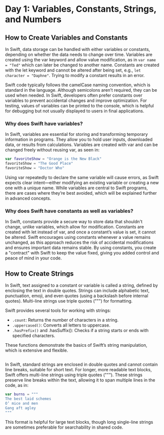 # Day 1:  Variables, Constants, Strings, and Numbers

## How to Create Variables and Constants


In Swift, data storage can be handled with either variables or constants, depending on whether the data needs to change over time. Variables are created using the var keyword and allow value modification, as in ```var name = "Ted"``` which can later be changed to another name. Constants are created with the let keyword and cannot be altered after being set, e.g., ```let character = "Daphne"```. Trying to modify a constant results in an error.

Swift code typically follows the camelCase naming convention, which is standard in the language. Although semicolons aren’t required, they can be used when needed. In Swift, developers often prefer constants over variables to prevent accidental changes and improve optimization. For testing, values of variables can be printed to the console, which is helpful for debugging but not usually displayed to users in final applications.

### Why does Swift have variables?

In Swift, variables are essential for storing and transforming temporary information in programs. They allow you to hold user inputs, downloaded data, or results from calculations. Variables are created with var and can be changed freely without reusing var, as seen in:

```swift
var favoriteShow = "Orange is the New Black"
favoriteShow = "The Good Place"
favoriteShow = "Doctor Who"
```

Using var repeatedly to declare the same variable will cause errors, as Swift expects clear intent—either modifying an existing variable or creating a new one with a unique name. While variables are central to Swift programs, there are cases where they’re best avoided, which will be explained further in advanced concepts.

### Why does Swift have constants as well as variables?

In Swift, constants provide a secure way to store data that shouldn't change, unlike variables, which allow for modification. Constants are created with let instead of var, and once a constant’s value is set, it cannot be altered. Swift encourages using constants whenever a value remains unchanged, as this approach reduces the risk of accidental modifications and ensures important data remains stable. By using constants, you create a "contract" with Swift to keep the value fixed, giving you added control and peace of mind in your code.

## How to Create Strings

In Swift, text assigned to a constant or variable is called a string, defined by enclosing the text in double quotes. Strings can include alphabetic text, punctuation, emoji, and even quotes (using a backslash before internal quotes). Multi-line strings use triple quotes (""") for formatting.

Swift provides several tools for working with strings:

- ```.count```: Returns the number of characters in a string.
- ```.uppercased()```: Converts all letters to uppercase.
- ```.hasPrefix()``` and .hasSuffix(): Checks if a string starts or ends with specified characters.

These functions demonstrate the basics of Swift’s string manipulation, which is extensive and flexible.

## 

In Swift, standard strings are enclosed in double quotes and cannot contain line breaks, suitable for short text. For longer, more readable text blocks, Swift offers multi-line strings using triple quotes ("""). These strings preserve line breaks within the text, allowing it to span multiple lines in the code, as in:

```swift
var burns = """
The best laid schemes
O’ mice and men
Gang aft agley
"""
```
This format is helpful for large text blocks, though long single-line strings are sometimes preferable for searchability in shared code.
